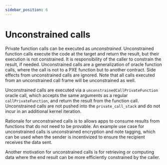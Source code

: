 ```yaml
---
sidebar_position: 6
---
```


# Unconstrained calls

<!-- TODO: Validate use cases for unconstrained calls. Maybe these are not actually needed? -->

Private function calls can be executed as _unconstrained_. Unconstrained function calls execute the code at the target and return the result, but their execution is not constrained. It is responsibility of the caller to constrain the result, if needed. Unconstrained calls are a generalization of oracle function calls, where the call is not to a PXE function but to another contract. Side effects from unconstrained calls are ignored. Note that all calls executed from an unconstrained call frame will be unconstrained as well.

Unconstrained calls are executed via a `unconstrainedCallPrivateFunction` oracle call, which accepts the same arguments as a regular `callPrivateFunction`, and return the result from the function call. Unconstrained calls are not pushed into the `private_call_stack` and do not incur in an additional kernel iteration.

Rationale for unconstrained calls is to allows apps to consume results from functions that do not need to be provable. An example use case for unconstrained calls is unconstrained encryption and note tagging, which can be used when the sender is incentivized to ensure the recipient receives the data sent. 

Another motivation for unconstrained calls is for retrieving or computing data where the end result can be more efficiently constrained by the caller.